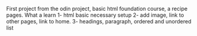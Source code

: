 First project from the odin project, basic html foundation course, a recipe pages. 
What a learn
    1- html basic necessary setup
    2- add image, link to other pages, link to home.
    3- headings, paragraph, ordered and unordered list